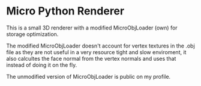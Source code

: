 # Micro Python Renderer
This is a small 3D renderer with a modified MicroObjLoader (own) for storage optimization.

The modified MicroObjLoader doesn't account for vertex textures in the .obj file as they are not useful in a very resource tight and slow enviroment, it also calcultes the face normal from the vertex normals and uses that instead of doing it on the fly.

The unmodified version of MicroObjLoader is public on my profile.
